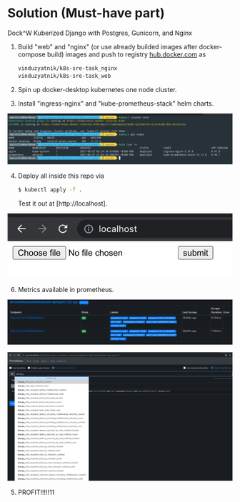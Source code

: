 # Solution (Must-have part)

Dock^W Kuberized Django with Postgres, Gunicorn, and Nginx

1. Build "web" and "nginx" (or use already builded images after docker-compose build) images and push to registry [hub.docker.com](https://hub.docker.com/u/vinduzyatnik) as

    ```sh
    vinduzyatnik/k8s-sre-task_nginx
    vinduzyatnik/k8s-sre-task_web
    ```

2. Spin up docker-desktop kubernetes one node cluster.


3. Install "ingress-nginx" and "kube-prometheus-stack" helm charts.


![picture](img/start_conditions.png)

4. Deploy all inside this repo via

    ```sh
    $ kubectl apply -f .
    ```

    Test it out at [http://localhost].

![picture](img/app.png)

6. Metrics available in prometheus.


![picture](img/prom.png)

![picture](img/metrics.png)

5. PROFIT!!!!!11
